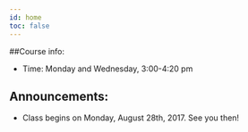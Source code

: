 ```yaml
---
id: home
toc: false
---
```

##Course info:

* Time: Monday and Wednesday, 3:00-4:20 pm

## Announcements:

* Class begins on Monday, August 28th, 2017. See you then!
